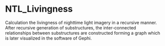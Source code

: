 # NTL_Livingness
Calculation the livingness of nighttime light imagery in a recursive manner. After recursive generation of substructures, the inter-connected relationships between substructures are constructed forming a graph which is later visualized in the software of Gephi.
